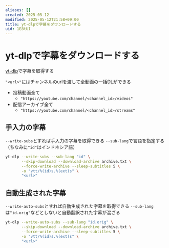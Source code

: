 ```yaml
---
aliases: []
created: 2025-05-12
modified: 2025-05-12T21:58+09:00
title: yt-dlpで字幕をダウンロードする
uid: 1E8tUI
---
```


# yt-dlpで字幕をダウンロードする

[yt-dlp](https://github.com/yt-dlp/yt-dlp)で字幕を取得する

`"<url>"`にはチャンネルのurlを渡して全動画の一括DLができる

- 投稿動画全て
    - `"https://youtube.com/channel/<channel_id>/videos"`
- 配信アーカイブ全て
    - `"https://youtube.com/channel/<channel_id>/streams"`

## 手入力の字幕

`--write-subs`とすれば手入力の字幕を取得できる
`--sub-lang`で言語を指定する（ちなみに`"id"`はインドネシア語）

```zsh title="zsh"
yt-dlp --write-subs --sub-lang "id" \
       --skip-download --download-archive archive.txt \
       --force-write-archive --sleep-subtitles 5 \
       -o "vtt/%(id)s.%(ext)s" \
       "<url>"
```

## 自動生成された字幕

`--write-auto-subs`とすれば自動生成された字幕を取得できる
`--sub-lang`は`"id.orig"`などとしないと自動翻訳された字幕が混ざる

```zsh title="zsh"
yt-dlp --write-auto-subs --sub-lang "id.orig" \
       --skip-download --download-archive archive.txt \
       --force-write-archive --sleep-subtitles 5 \
       -o "vtt/%(id)s.%(ext)s" \
       "<url>"

```